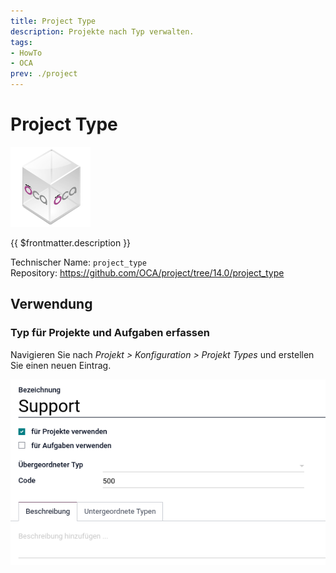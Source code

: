 ```yaml
---
title: Project Type
description: Projekte nach Typ verwalten.
tags:
- HowTo
- OCA
prev: ./project
---
```

# Project Type
![icon_oca_app](attachments/icon_oca_app.png)

{{ $frontmatter.description }}

Technischer Name: `project_type`\
Repository: <https://github.com/OCA/project/tree/14.0/project_type>

## Verwendung

### Typ für Projekte und Aufgaben erfassen

Navigieren Sie nach *Projekt > Konfiguration > Projekt Types* und erstellen Sie einen neuen Eintrag.

![](attachments/Project%20Type.png)
